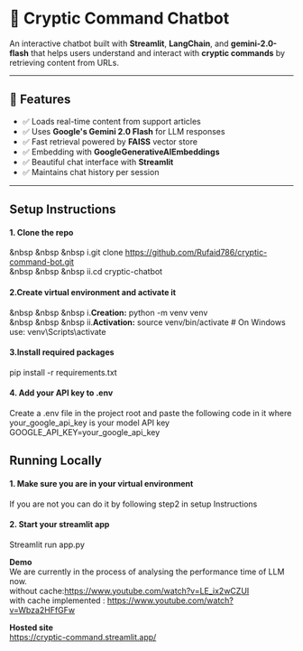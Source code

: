 # 💬 Cryptic Command Chatbot

An interactive chatbot built with **Streamlit**, **LangChain**, and **gemini-2.0-flash** that helps users understand and interact with **cryptic commands** by retrieving content from URLs.

---

## 🚀 Features

- ✅ Loads real-time content from support articles
- ✅ Uses **Google's Gemini 2.0 Flash** for LLM responses
- ✅ Fast retrieval powered by **FAISS** vector store
- ✅ Embedding with **GoogleGenerativeAIEmbeddings**
- ✅ Beautiful chat interface with **Streamlit**
- ✅ Maintains chat history per session

---

## Setup Instructions

####  1. Clone the repo
&nbsp &nbsp &nbsp i.git clone https://github.com/Rufaid786/cryptic-command-bot.git <br>
&nbsp &nbsp &nbsp ii.cd cryptic-chatbot

####  2.Create virtual environment and activate it
&nbsp &nbsp &nbsp i.**Creation:** python -m venv venv <br>
&nbsp &nbsp &nbsp ii.**Activation:** source venv/bin/activate       # On Windows use: venv\Scripts\activate

####  3.Install required packages
pip install -r requirements.txt

####  4. Add your API key to .env
Create a .env file in the project root and paste the following code in it where your_google_api_key is your model API key  <br>
GOOGLE_API_KEY=your_google_api_key



## Running Locally

####  1. Make sure you are in your virtual environment
If you are not you can do it by following step2 in setup Instructions

####  2. Start your streamlit app
Streamlit run app.py


**Demo**  <br>
We are  currently in the process of analysing the performance time of LLM now. <br>
without cache:https://www.youtube.com/watch?v=LE_ix2wCZUI <br>
with cache implemented : https://www.youtube.com/watch?v=Wbza2HFfGFw


**Hosted site**  <br>
https://cryptic-command.streamlit.app/

